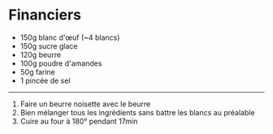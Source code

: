 # Financiers

- 150g blanc d'œuf (~4 blancs)
- 150g sucre glace
- 120g beurre
- 100g poudre d'amandes
- 50g farine
- 1 pincée de sel

---

1. Faire un beurre noisette avec le beurre
2. Bien mélanger tous les ingrédients sans battre les blancs au préalable
3. Cuire au four à 180° pendant 17min
